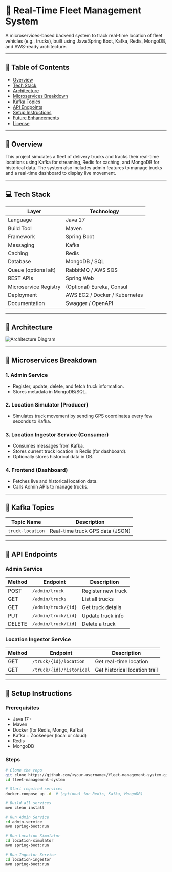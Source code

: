# 🚚 Real-Time Fleet Management System

A microservices-based backend system to track real-time location of fleet vehicles (e.g., trucks), built using Java Spring Boot, Kafka, Redis, MongoDB, and AWS-ready architecture.

---

## 📘 Table of Contents

- [Overview](#overview)
- [Tech Stack](#tech-stack)
- [Architecture](#architecture)
- [Microservices Breakdown](#microservices-breakdown)
- [Kafka Topics](#kafka-topics)
- [API Endpoints](#api-endpoints)
- [Setup Instructions](#setup-instructions)
- [Future Enhancements](#future-enhancements)
- [License](#license)

---

## 🧭 Overview

This project simulates a fleet of delivery trucks and tracks their real-time locations using Kafka for streaming, Redis for caching, and MongoDB for historical data. The system also includes admin features to manage trucks and a real-time dashboard to display live movement.

---

## 💻 Tech Stack

| Layer                  | Technology                         |
|------------------------|-------------------------------------|
| Language               | Java 17                             |
| Build Tool             | Maven                               |
| Framework              | Spring Boot                         |
| Messaging              | Kafka                               |
| Caching                | Redis                               |
| Database               | MongoDB / SQL                       |
| Queue (optional alt)   | RabbitMQ / AWS SQS                  |
| REST APIs              | Spring Web                          |
| Microservice Registry  | (Optional) Eureka, Consul           |
| Deployment             | AWS EC2 / Docker / Kubernetes       |
| Documentation          | Swagger / OpenAPI                   |

---

## 📐 Architecture

![Architecture Diagram](./A_diagram_of_a_Real-Time_Fleet_Management_System_i.png)

---

## 🧩 Microservices Breakdown

### 1. **Admin Service**
- Register, update, delete, and fetch truck information.
- Stores metadata in MongoDB/SQL.

### 2. **Location Simulator (Producer)**
- Simulates truck movement by sending GPS coordinates every few seconds to Kafka.

### 3. **Location Ingestor Service (Consumer)**
- Consumes messages from Kafka.
- Stores current truck location in Redis (for dashboard).
- Optionally stores historical data in DB.

### 4. **Frontend (Dashboard)**
- Fetches live and historical location data.
- Calls Admin APIs to manage trucks.

---

## 🧵 Kafka Topics

| Topic Name          | Description                          |
|---------------------|--------------------------------------|
| `truck-location`     | Real-time truck GPS data (JSON)      |

---

## 📡 API Endpoints

### Admin Service

| Method | Endpoint              | Description                      |
|--------|-----------------------|----------------------------------|
| POST   | `/admin/truck`        | Register new truck               |
| GET    | `/admin/trucks`       | List all trucks                  |
| GET    | `/admin/truck/{id}`   | Get truck details                |
| PUT    | `/admin/truck/{id}`   | Update truck info                |
| DELETE | `/admin/truck/{id}`   | Delete a truck                   |

### Location Ingestor Service

| Method | Endpoint                       | Description                     |
|--------|--------------------------------|---------------------------------|
| GET    | `/truck/{id}/location`         | Get real-time location          |
| GET    | `/truck/{id}/historical`       | Get historical location trail   |

---

## 🚀 Setup Instructions

### Prerequisites

- Java 17+
- Maven
- Docker (for Redis, Mongo, Kafka)
- Kafka + Zookeeper (local or cloud)
- Redis
- MongoDB

### Steps

```bash
# Clone the repo
git clone https://github.com/<your-username>/fleet-management-system.git
cd fleet-management-system

# Start required services
docker-compose up -d  # (optional for Redis, Kafka, MongoDB)

# Build all services
mvn clean install

# Run Admin Service
cd admin-service
mvn spring-boot:run

# Run Location Simulator
cd location-simulator
mvn spring-boot:run

# Run Ingestor Service
cd location-ingestor
mvn spring-boot:run
